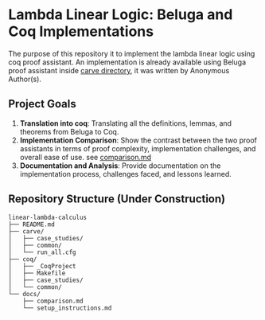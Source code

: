 # Lambda Linear Logic: Beluga and Coq Implementations

The purpose of this repository it to implement the lambda linear logic using coq proof assistant.
An implementation is already available using Beluga proof assistant inside [carve directory](carve/README.md), it was written by Anonymous Author(s).

## Project Goals

1. **Translation into coq**: Translating all the definitions, lemmas, and theorems from Beluga to Coq.
2. **Implementation Comparison**: Show the contrast between the two proof assistants in terms of proof complexity, implementation challenges, and overall ease of use. see [comparison.md](docs/comparison.md)
3. **Documentation and Analysis**: Provide documentation on the implementation process, challenges faced, and lessons learned.

## Repository Structure (Under Construction)

```plaintext
linear-lambda-calculus
├── README.md                 
├── carve/                    
│   ├── case_studies/         
│   ├── common/               
│   └── run_all.cfg
├── coq/                      
│   ├── _CoqProject           
│   ├── Makefile              
│   ├── case_studies/
│   └── common/
└── docs/                     
    ├── comparison.md         
    └── setup_instructions.md 
```

